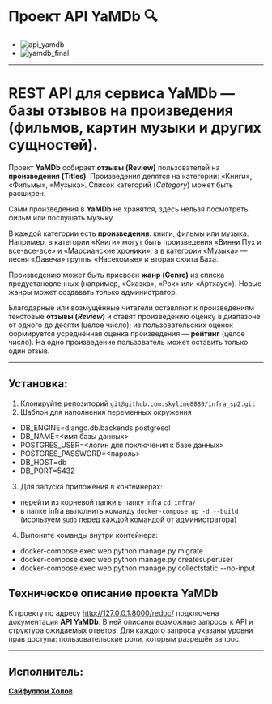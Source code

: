 # Проект API YaMDb :mag:

- ![api_yamdb](https://img.shields.io/pypi/djversions/djangorestframework)
- ![yamdb_final](https://github.com/skyline8880/yamdb_final/actions/workflows/yamdb_workflow.yml/badge.svg)
___

# REST API для сервиса YaMDb — базы отзывов на произведения (фильмов, картин музыки и других сущностей).

Проект **YaMDb** собирает **отзывы (Review)** пользователей на **произведения (Titles)**. Произведения делятся на категории: «Книги», «Фильмы», «Музыка». Список категорий (*Category*) может быть расширен.

Сами произведения в **YaMDb** не хранятся, здесь нельзя посмотреть фильм или послушать музыку.

В каждой категории есть **произведения**: книги, фильмы или музыка. Например, в категории «Книги» могут быть произведения «Винни Пух и все-все-все» и «Марсианские хроники», а в категории «Музыка» — песня «Давеча» группы «Насекомые» и вторая сюита Баха. 

Произведению может быть присвоен **жанр (Genre)** из списка предустановленных (например, «Сказка», «Рок» или «Артхаус»). Новые жанры может создавать только администратор.

Благодарные или возмущённые читатели оставляют к произведениям текстовые **отзывы (*Review*)** и ставят произведению оценку в диапазоне от одного до десяти (целое число); из пользовательских оценок формируется усреднённая оценка произведения — **рейтинг** (целое число). На одно произведение пользователь может оставить только один отзыв.

___

## Установка:
1. Клонируйте репозиторий
```git@github.com:skyline8880/infra_sp2.git```
2. Шаблон для наполнения переменных окружения
- DB_ENGINE=django.db.backends.postgresql 
- DB_NAME=<имя базы данных>
- POSTGRES_USER=<логин для поключения к базе данных>
- POSTGRES_PASSWORD=<пароль>
- DB_HOST=db
- DB_PORT=5432
3. Для запуска приложения в контейнерах:
- перейти из корневой папки в папку infra ```cd infra/```
- в папке infra выполнить команду ```docker-compose up -d --build``` (исользуем ```sudo``` перед каждой командой от администратора)
4. Выпоните команды внутри контейнера:
- docker-compose exec web python manage.py migrate
- docker-compose exec web python manage.py createsuperuser
- docker-compose exec web python manage.py collectstatic --no-input
## Техническое описание проекта YaMDb
К проекту по адресу http://127.0.0.1:8000/redoc/ подключена документация **API YaMDb**. В ней описаны возможные запросы к API и структура ожидаемых ответов. Для каждого запроса указаны уровни прав доступа: пользовательские роли, которым разрешён запрос.
___
## Исполнитель:
**[Сайфуллои Холов](https://github.com/skyline8880)** 
